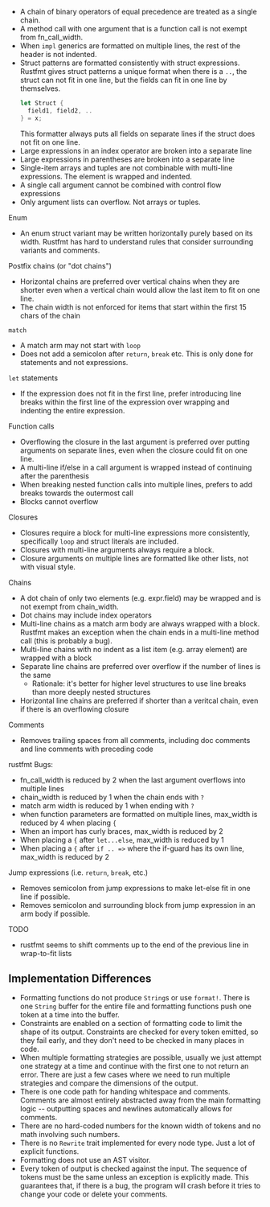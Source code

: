 * A chain of binary operators of equal precedence are treated as a single chain.
* A method call with one argument that is a function call is not exempt from fn_call_width.
* When `impl` generics are formatted on multiple lines, the rest of the header is not indented.
* Struct patterns are formatted consistently with struct expressions. Rustfmt gives struct patterns
  a unique format when there is a `..`, the struct can not fit in one line,
  but the fields can fit in one line by themselves.
  ```rust
  let Struct {
    field1, field2, ..
  } = x;
  ```
  This formatter always puts all fields on separate lines if the struct does not fit on one line.
* Large expressions in an index operator are broken into a separate line
* Large expressions in parentheses are broken into a separate line
* Single-item arrays and tuples are not combinable with multi-line expressions. The element is wrapped and indented.
* A single call argument cannot be combined with control flow expressions
* Only argument lists can overflow. Not arrays or tuples.

Enum
 * An enum struct variant may be written horizontally purely based on its width.
   Rustfmt has hard to understand rules that consider surrounding variants and comments.

Postfix chains (or "dot chains")
 * Horizontal chains are preferred over vertical chains when they are shorter even when a vertical chain
   would allow the last item to fit on one line.
 * The chain width is not enforced for items that start within the first 15 chars of the chain

`match`
 * A match arm may not start with `loop`
 * Does not add a semicolon after `return`, `break` etc. This is only done for statements and not expressions.

`let` statements
 * If the expression does not fit in the first line, prefer introducing line breaks within the first
   line of the expression over wrapping and indenting the entire expression.

Function calls
 * Overflowing the closure in the last argument is preferred over putting arguments on separate lines, even when the
   closure could fit on one line.
 * A multi-line if/else in a call argument is wrapped instead of continuing after the parenthesis
 * When breaking nested function calls into multiple lines, prefers to add breaks towards the outermost call
 * Blocks cannot overflow

Closures
* Closures require a block for multi-line expressions more consistently, specifically `loop` and struct literals are included.
* Closures with multi-line arguments always require a block.
* Closure arguments on multiple lines are formatted like other lists, not with visual style.

Chains
* A dot chain of only two elements (e.g. expr.field) may be wrapped and is not exempt from chain_width.
* Dot chains may include index operators
* Multi-line chains as a match arm body are always wrapped with a block. Rustfmt makes an exception when the chain
  ends in a multi-line method call (this is probably a bug).
* Multi-line chains with no indent as a list item (e.g. array element) are wrapped with a block
* Separate line chains are preferred over overflow if the number of lines is the same
  * Rationale: it's better for higher level structures to use line breaks than more deeply nested structures
* Horizontal line chains are preferred if shorter than a veritcal chain, even if there is an overflowing closure

Comments
 * Removes trailing spaces from all comments, including doc comments and line comments with preceding code

rustfmt Bugs:
* fn_call_width is reduced by 2 when the last argument overflows into multiple lines
* chain_width is reduced by 1 when the chain ends with `?`
* match arm width is reduced by 1 when ending with `?`
* when function parameters are formatted on multiple lines, max_width is reduced by 4 when placing `{`
* When an import has curly braces, max_width is reduced by 2
* When placing a `{` after `let...else`, max_width is reduced by 1
* When placing a `{` after `if .. =>` where the if-guard has its own line, max_width is reduced by 2

Jump expressions (i.e. `return`, `break`, etc.)
 * Removes semicolon from jump expressions to make let-else fit in one line if possible.
 * Removes semicolon and surrounding block from jump expression in an arm body if possible.

TODO
* rustfmt seems to shift comments up to the end of the previous line in wrap-to-fit lists


## Implementation Differences

* Formatting functions do not produce `String`s or use `format!`. There is one `String` buffer for the entire file and
  formatting functions push one token at a time into the buffer.
* Constraints are enabled on a section of formatting code to limit the shape of its output. Constraints are checked for
  every token emitted, so they fail early, and they don't need to be checked in many places in code.
* When multiple formatting strategies are possible, usually we just attempt one strategy at a time and continue with the
  first one to not return an error. There are just a few cases where we need to run multiple strategies and compare the
  dimensions of the output.
* There is one code path for handing whitespace and comments. Comments are almost entirely abstracted away from the main
  formatting logic -- outputting spaces and newlines automatically allows for comments.
* There are no hard-coded numbers for the known width of tokens and no math involving such numbers.
* There is no `Rewrite` trait implemented for every node type. Just a lot of explicit functions.
* Formatting does not use an AST visitor.
* Every token of output is checked against the input. The sequence of tokens must be the same unless an exception is
  explicitly made. This guarantees that, if there is a bug, the program will crash before it tries to change your code
  or delete your comments.
